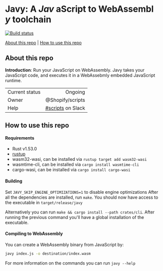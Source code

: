 # Javy: A _Jav_ aScript to WebAssembl _y_  toolchain

[![Build status](https://badge.buildkite.com/7f78e611f58950fa1d3f26b3486c941bc9a104f593ccf57fa8.svg)](https://buildkite.com/shopify/javy)

[About this repo](#about-this-repo) | [How to use this repo](#how-to-use-this-repo)

## About this repo

**Introduction**: Run your JavaScript on WebAssembly. Javy takes your
JavaScript code, and executes it in a WebAssebmly embedded JavaScript runtime.

|                |                                                                   |
|----------------|------------------------------------------------------------------:|
| Current status |                                                           Ongoing |
| Owner          |                                                  @Shopify/scripts |
| Help           | [#scripts](https://shopify.slack.com/archives/CE5ENTT7W) on Slack |


## How to use this repo

#### Requirements

- Rust v1.53.0
- [rustup](https://rustup.rs/)
- wasm32-wasi, can be installed via `rustup target add wasm32-wasi`
- wasmtime-cli, can be installed via `cargo install wasmtime-cli`
- cargo-wasi, can be installed via `cargo install cargo-wasi`

#### Building

Set `JAVY_SKIP_ENGINE_OPTIMIZATIONS=1` to disable engine optimizations
After all the dependencies are installed, run `make`. You
should now have access to the executable in `target/release/javy`

Alternatively you can run `make && cargo install --path crates/cli`.
After running the previous command you'll have a global installation of the
executable.

#### Compiling to WebAssembly

You can create a WebAssembly binary from JavaScript by:


```bash
javy index.js -o destination/index.wasm
```

For more information on the commands you can run `javy --help`
